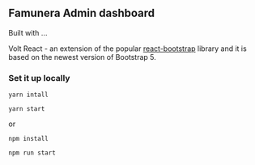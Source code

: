 ## Famunera Admin dashboard
Built with ...

Volt React - an extension of the popular [react-bootstrap](https://react-bootstrap.github.io/) library and it is based on the newest version of Bootstrap 5. 

### Set it up locally

```yarn intall```

```yarn start```

or

```npm install```

```npm run start```
